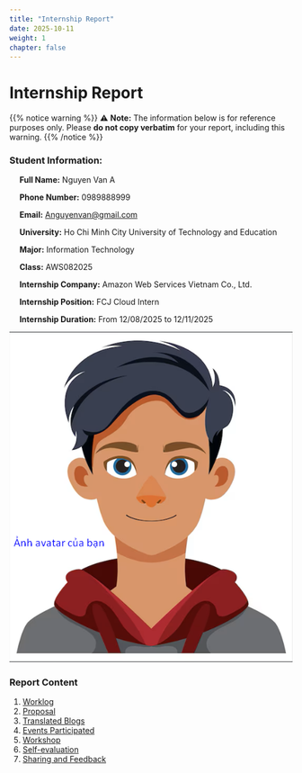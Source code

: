 ```yaml
---
title: "Internship Report"
date: 2025-10-11
weight: 1
chapter: false
---
```


    
# Internship Report

{{% notice warning %}}
⚠️ **Note:** The information below is for reference purposes only. Please **do not copy verbatim** for your report, including this warning.
{{% /notice %}}

### Student Information:
&emsp; **Full Name:** Nguyen Van A

&emsp; **Phone Number:** 0989888999 

&emsp; **Email:** Anguyenvan@gmail.com

&emsp; **University:** Ho Chi Minh City University of Technology and Education

&emsp; **Major:** Information Technology

&emsp; **Class:** AWS082025

&emsp; **Internship Company:** Amazon Web Services Vietnam Co., Ltd.

&emsp; **Internship Position:** FCJ Cloud Intern

&emsp; **Internship Duration:** From 12/08/2025 to 12/11/2025

![Your profile picture](/images/avatar.png)

### Report Content

1.  [Worklog](1-Worklog/)
2.  [Proposal](2-Proposal/)
3.  [Translated Blogs](3-BlogsTranslated/)
4.  [Events Participated](4-EventParticipated/)
5.  [Workshop](5-Workshop/)
6.  [Self-evaluation](6-Self-evaluation/)
7.  [Sharing and Feedback](7-Feedback/)
